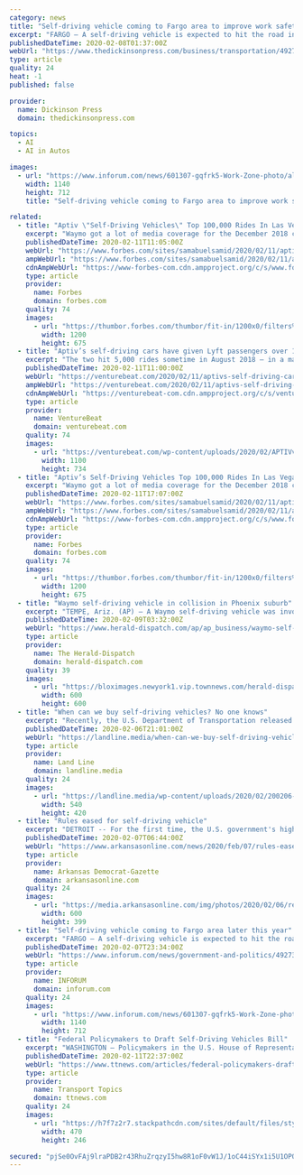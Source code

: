 ```yaml
---
category: news
title: "Self-driving vehicle coming to Fargo area to improve work safety"
excerpt: "FARGO — A self-driving vehicle is expected to hit the road in the Fargo area later this year. The Federal Highway Administration has awarded the North Dakota Department of Transportation a $241,687 grant to improve work zone safety with a self-driving ..."
publishedDateTime: 2020-02-08T01:37:00Z
webUrl: "https://www.thedickinsonpress.com/business/transportation/4927484-Self-driving-vehicle-coming-to-Fargo-area-to-improve-work-safety"
type: article
quality: 24
heat: -1
published: false

provider:
  name: Dickinson Press
  domain: thedickinsonpress.com

topics:
  - AI
  - AI in Autos

images:
  - url: "https://www.inforum.com/news/601307-gqfrk5-Work-Zone-photo/alternates/BASE_LANDSCAPE/Work%20Zone%20photo"
    width: 1140
    height: 712
    title: "Self-driving vehicle coming to Fargo area to improve work safety"

related:
  - title: "Aptiv \"Self-Driving Vehicles\" Top 100,000 Rides In Las Vegas"
    excerpt: "Waymo got a lot of media coverage for the December 2018 commercial launch of its automated ride-hailing service. But Waymo wasn’t the first company to open such a service to the general public and start charging for rides."
    publishedDateTime: 2020-02-11T11:05:00Z
    webUrl: "https://www.forbes.com/sites/samabuelsamid/2020/02/11/aptiv-self-driving-vehicles-top-100000-rides-in-las-vegas/"
    ampWebUrl: "https://www.forbes.com/sites/samabuelsamid/2020/02/11/aptiv-self-driving-vehicles-top-100000-rides-in-las-vegas/amp/"
    cdnAmpWebUrl: "https://www-forbes-com.cdn.ampproject.org/c/s/www.forbes.com/sites/samabuelsamid/2020/02/11/aptiv-self-driving-vehicles-top-100000-rides-in-las-vegas/amp/"
    type: article
    provider:
      name: Forbes
      domain: forbes.com
    quality: 74
    images:
      - url: "https://thumbor.forbes.com/thumbor/fit-in/1200x0/filters%3Aformat%28jpg%29/https%3A%2F%2Fspecials-images.forbesimg.com%2Fimageserve%2F5e41bec0a854780006b0f2a8%2F0x0.jpg"
        width: 1200
        height: 675
  - title: "Aptiv’s self-driving cars have given Lyft passengers over 100,000 rides"
    excerpt: "The two hit 5,000 rides sometime in August 2018 — in a matter of months — and by May 2019, Aptv’s self-driving BMW 5 Series cars equipped with lidar sensors, cameras, radars, and cameras had given 50,000 Lyft passenger rides. But that’s small potatoes compared with the two companies’ latest milestone. Today, Lyft and Aptiv announced ..."
    publishedDateTime: 2020-02-11T11:00:00Z
    webUrl: "https://venturebeat.com/2020/02/11/aptivs-self-driving-cars-have-given-lyft-passengers-over-100000-rides/"
    ampWebUrl: "https://venturebeat.com/2020/02/11/aptivs-self-driving-cars-have-given-lyft-passengers-over-100000-rides/amp/"
    cdnAmpWebUrl: "https://venturebeat-com.cdn.ampproject.org/c/s/venturebeat.com/2020/02/11/aptivs-self-driving-cars-have-given-lyft-passengers-over-100000-rides/amp/"
    type: article
    provider:
      name: VentureBeat
      domain: venturebeat.com
    quality: 74
    images:
      - url: "https://venturebeat.com/wp-content/uploads/2020/02/APTIVvegas026-1100x734-1.jpeg?fit=1100%2C734&strip=all"
        width: 1100
        height: 734
  - title: "Aptiv’s Self-Driving Vehicles Top 100,000 Rides In Las Vegas"
    excerpt: "Waymo got a lot of media coverage for the December 2018 commercial launch of its automated ride-hailing service. But Waymo wasn’t the first company to open such a service to the general public and start charging for rides."
    publishedDateTime: 2020-02-11T17:07:00Z
    webUrl: "https://www.forbes.com/sites/samabuelsamid/2020/02/11/aptiv-self-driving-vehicles-top-100000-rides-in-las-vegas/"
    ampWebUrl: "https://www.forbes.com/sites/samabuelsamid/2020/02/11/aptiv-self-driving-vehicles-top-100000-rides-in-las-vegas/amp/"
    cdnAmpWebUrl: "https://www-forbes-com.cdn.ampproject.org/c/s/www.forbes.com/sites/samabuelsamid/2020/02/11/aptiv-self-driving-vehicles-top-100000-rides-in-las-vegas/amp/"
    type: article
    provider:
      name: Forbes
      domain: forbes.com
    quality: 74
    images:
      - url: "https://thumbor.forbes.com/thumbor/fit-in/1200x0/filters%3Aformat%28jpg%29/https%3A%2F%2Fspecials-images.forbesimg.com%2Fimageserve%2F5e41bec0a854780006b0f2a8%2F0x0.jpg"
        width: 1200
        height: 675
  - title: "Waymo self-driving vehicle in collision in Phoenix suburb"
    excerpt: "TEMPE, Ariz. (AP) — A Waymo self-driving vehicle was involved in a collision with another vehicle in a Phoenix suburb and the driver of the Waymo vehicle was taken to a hospital with non-life threatening injuries,"
    publishedDateTime: 2020-02-09T03:32:00Z
    webUrl: "https://www.herald-dispatch.com/ap/ap_business/waymo-self-driving-vehicle-in-collision-in-phoenix-suburb/article_92c577c4-c2b3-5bc3-b384-d67125bbb2e3.html"
    type: article
    provider:
      name: The Herald-Dispatch
      domain: herald-dispatch.com
    quality: 39
    images:
      - url: "https://bloximages.newyork1.vip.townnews.com/herald-dispatch.com/content/tncms/custom/image/10aba90e-dd9e-11e6-8368-ebae1dfc24e1.png?resize=600%2C600"
        width: 600
        height: 600
  - title: "When can we buy self-driving vehicles? No one knows"
    excerpt: "Recently, the U.S. Department of Transportation released its fourth edition of guidance for the introduction of automated vehicles. That must mean self-driving vehicles are coming soon, right? Yes. Well, no. Ummm, maybe? Over the past several years, there has been a lot of talk about self-driving vehicles. Whether it’s cars, trucks or both ..."
    publishedDateTime: 2020-02-06T21:01:00Z
    webUrl: "https://landline.media/when-can-we-buy-self-driving-vehicles-no-one-knows/"
    type: article
    provider:
      name: Land Line
      domain: landline.media
    quality: 24
    images:
      - url: "https://landline.media/wp-content/uploads/2020/02/200206-AV-tech-blog.jpg"
        width: 540
        height: 420
  - title: "Rules eased for self-driving vehicle"
    excerpt: "DETROIT -- For the first time, the U.S. government's highway safety agency has approved a company's request to deploy a self-driving vehicle that doesn't meet federal safety standards that apply to cars and trucks driven by humans. The National Highway Traffic Safety Administration granted temporary approval for Silicon Valley robotics company ..."
    publishedDateTime: 2020-02-07T06:44:00Z
    webUrl: "https://www.arkansasonline.com/news/2020/feb/07/rules-eased-for-self-driving-vehicle-20/?latest"
    type: article
    provider:
      name: Arkansas Democrat-Gazette
      domain: arkansasonline.com
    quality: 24
    images:
      - url: "https://media.arkansasonline.com/img/photos/2020/02/06/resized_265633-1d-autonomous-0207rgb_44-28621_t600.jpg?4326734cdb8e39baa3579048ef63ad7b451e7676"
        width: 600
        height: 399
  - title: "Self-driving vehicle coming to Fargo area later this year"
    excerpt: "FARGO — A self-driving vehicle is expected to hit the road in the Fargo area later this year. The Federal Highway Administration has awarded the North Dakota Department of Transportation a $241,687 grant to improve work zone safety with a self-driving vehicle."
    publishedDateTime: 2020-02-07T23:34:00Z
    webUrl: "https://www.inforum.com/news/government-and-politics/4927364-Self-driving-vehicle-coming-to-Fargo-area-later-this-year"
    type: article
    provider:
      name: INFORUM
      domain: inforum.com
    quality: 24
    images:
      - url: "https://www.inforum.com/news/601307-gqfrk5-Work-Zone-photo/alternates/BASE_LANDSCAPE/Work%20Zone%20photo"
        width: 1140
        height: 712
  - title: "Federal Policymakers to Draft Self-Driving Vehicles Bill"
    excerpt: "WASHINGTON — Policymakers in the U.S. House of Representatives are aiming to draft a bipartisan measure that would guarantee the deployment of life-saving technologies in self-driving vehicles, the chairman of a key committee said Feb. 11. “We can ..."
    publishedDateTime: 2020-02-11T22:37:00Z
    webUrl: "https://www.ttnews.com/articles/federal-policymakers-draft-self-driving-vehicles-bill"
    type: article
    provider:
      name: Transport Topics
      domain: ttnews.com
    quality: 24
    images:
      - url: "https://h7f7z2r7.stackpathcdn.com/sites/default/files/styles/470x246_with_tt_orange_bar_overlay/public/images/articles/pallone.jpg?itok=zhaIX2_q"
        width: 470
        height: 246

secured: "pjSe0OvFAj9lraPDB2r43RhuZrqzyI5hw8R1oF0vW1J/1oC44iSYx1i5U1OPQn4DJUtPxepZkFD5rDjjT8AckwFb+dj/QWzD7/v25O2EbXjTkfeqR58E8YZVN8hka4nrj7jX6XU6ttVWLrKVOI96ip7+NLKYV8BsxBSYFfLceCN4995JNnl+/Ta1/wknkLKdr/awLsfMHRiEkbviC4T1gNddXbhK2PjjU/G9Pcclh/cDB1ohDC7/9fy7P1hERkyuDShZOvzVlDln8kLEep9UT5fwYbZOKtALsf20R2bCQ8vsMMS+cVNQgwuwIT6B19CY;A1uYAUdXZPYFo8/FOnNcZw=="
---
```


